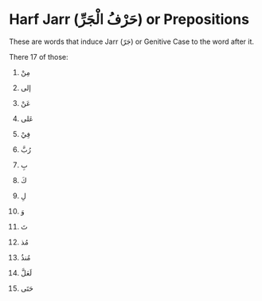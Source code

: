 # Harf Jarr (حَرْفُ الْجَرِّ) or Prepositions

These are words that induce Jarr (جَرّ) or Genitive Case to the word after it. 

There 17 of those: 

1. مِنْ

2. إلى

3. عَنْ

4. عَلى

5. فِيْ

6. رُبَّ

7. بِ

8. كَ

9. لِ

10. وَ

11. تَ

12. مُذ

13. مُنذُ

14. لَعَلَّ

15. حَتَى